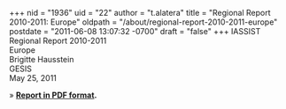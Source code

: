 +++
nid = "1936"
uid = "22"
author = "t.alatera"
title = "Regional Report 2010-2011: Europe"
oldpath = "/about/regional-report-2010-2011-europe"
postdate = "2011-06-08 13:07:32 -0700"
draft = "false"
+++
IASSIST Regional Report 2010-2011\
Europe\
Brigitte Hausstein\
GESIS\
May 25, 2011

» **[Report in PDF
format](http://www.iassistdata.org/file/about/europe_regional_report_2010-2011.pdf).**
